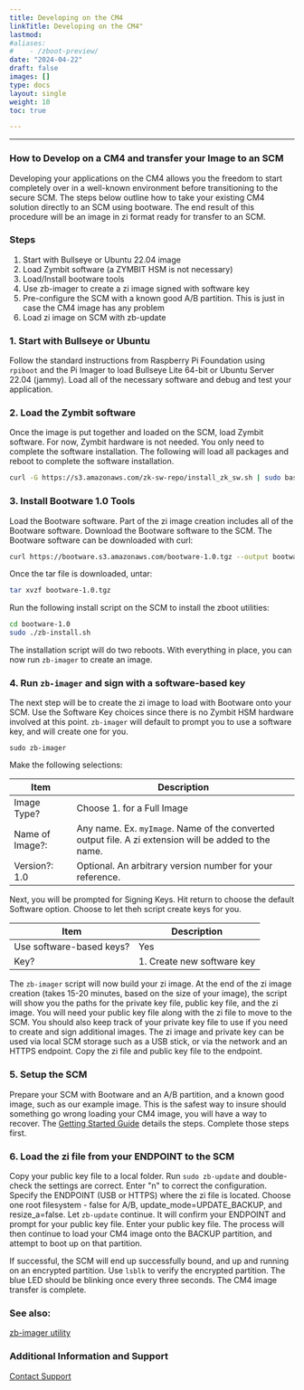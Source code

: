 ```yaml
---
title: Developing on the CM4
linkTitle: Developing on the CM4"
lastmod:
#aliases:
#    - /zboot-preview/
date: "2024-04-22"
draft: false
images: []
type: docs
layout: single
weight: 10
toc: true

---
```


-----


### How to Develop on a CM4 and transfer your Image to an SCM

Developing your applications on the CM4 allows you the freedom to start completely over in a well-known environment before transitioning to the secure SCM. The steps below outline how to take your existing CM4 solution directly to an SCM using bootware. The end result of this procedure will be an image in zi format ready for transfer to an SCM.

### Steps
1. Start with Bullseye or Ubuntu 22.04 image
2. Load Zymbit software (a ZYMBIT HSM is not necessary)
3. Load/Install bootware tools
4. Use zb-imager to create a zi image signed with software key
5. Pre-configure the SCM with a known good A/B partition. This is just in case the CM4 image has any problem
6. Load zi image on SCM with zb-update

### 1. Start with Bullseye or Ubuntu

Follow the standard instructions from Raspberry Pi Foundation using `rpiboot` and the Pi Imager to load Bullseye Lite 64-bit or Ubuntu Server 22.04 (jammy). Load all of the necessary software and debug and test your application.

### 2. Load the Zymbit software

Once the image is put together and loaded on the SCM, load Zymbit software. For now, Zymbit hardware is not needed. You only need to complete the software installation. The following will load all packages and reboot to complete the software installation.

```bash
curl -G https://s3.amazonaws.com/zk-sw-repo/install_zk_sw.sh | sudo bash
```

### 3. Install Bootware 1.0 Tools

Load the Bootware software. Part of the zi image creation includes all of the Bootware software. Download the Bootware software to the SCM. The Bootware software can be downloaded with curl:

```bash
curl https://bootware.s3.amazonaws.com/bootware-1.0.tgz --output bootware-1.0.tgz
```

Once the tar file is downloaded, untar:

```bash
tar xvzf bootware-1.0.tgz
```

Run the following install script on the SCM to install the zboot utilities:

```bash
cd bootware-1.0
sudo ./zb-install.sh
```

The installation script will do two reboots. With everything in place, you can now run `zb-imager` to create an image.

### 4. Run `zb-imager` and sign with a software-based key

The next step will be to create the zi image to load with Bootware onto your SCM. Use the Software Key choices since there is no Zymbit HSM hardware involved at this point. `zb-imager` will default to prompt you to use a software key, and will create one for you.

```
sudo zb-imager
```

Make the following selections:

| Item | Description |
| ----- | ----- |
| Image Type?   | Choose 1. for a Full Image |
| Name of Image?: | Any name. Ex. `myImage`. Name of the converted output file. A zi extension will be added to the name. |
| Version?: 1.0                                 | Optional. An arbitrary version number for your reference. |


Next, you will be prompted for Signing Keys. Hit return to choose the default Software option. Choose to let theh script create keys for you.

| Item | Description |
| ----- | ----- |
| Use software-based keys? | Yes |
| Key? | 1. Create new software key |

The `zb-imager` script will now build your zi image. At the end of the zi image creation (takes 15-20 minutes, based on the size of your image), the script will show you the paths for the private key file, public key file, and the zi image. You will need your public key file along with the zi file to move to the SCM. You should also keep track of your private key file to use if you need to create and sign additional images. The zi image and private key can be used via local SCM storage such as a USB stick, or via the network and an HTTPS endpoint. Copy the zi file and public key file to the endpoint.

### 5. Setup the SCM

Prepare your SCM with Bootware and an A/B partition, and a known good image, such as our example image. This is the safest way to insure should something go wrong loading your CM4 image, you will have a way to recover. The [Getting Started Guide](../../getting-started/) details the steps. Complete those steps first.

### 6. Load the zi file from your ENDPOINT to the SCM

Copy your public key file to a local folder. Run `sudo zb-update` and double-check the settings are correct. Enter "n" to correct the configuration. Specify the ENDPOINT (USB or HTTPS) where the zi file is located. Choose one root filesystem - false for A/B, update_mode=UPDATE_BACKUP, and resize_a=false. Let `zb-update` continue. It will confirm your ENDPOINT and prompt for your public key file. Enter your public key file. The process will then continue to load your CM4 image onto the BACKUP partition, and attempt to boot up on that partition.

If successful, the SCM will end up successfully bound, and up and running on an encrypted partition. Use `lsblk` to verify the encrypted partition. The blue LED should be blinking once every three seconds. The CM4 image transfer is complete.


### See also:

[zb-imager utility](../../utilities/zbimager)


### Additional Information and Support

[Contact Support](mailto:support@zymbit.com)

